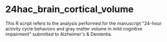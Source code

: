 # 24hac_brain_cortical_volume

This R script refers to the analysis performed for the manuscript "24-hour activity cycle behaviors and gray matter volume in mild cognitive impairment" submitted to Alzheimer's & Dementia.

